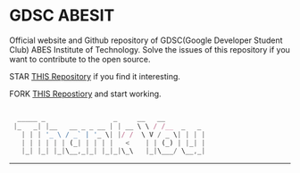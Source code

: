 # GDSC ABESIT
Official website and Github repository of GDSC(Google Developer Student Club) ABES Institute of Technology.
Solve the issues of this repository if you want to contribute to the open source. 

STAR [THIS Repository](https://github.com/gdsc-abesit/GDSC-ABESIT) if you find it interesting.

FORK [THIS Repostiory](https://github.com/gdsc-abesit/GDSC-ABESIT) and start working.


```javascript

  _____ _                 _     __   __
 |_   _| |__   __ _ _ __ | | __ \ \ / /__  _   _
   | | | '_ \ / _` | '_ \| |/ /  \ V / _ \| | | |
   | | | | | | (_| | | | |   <    | | (_) | |_| |
   |_| |_| |_|\__,_|_| |_|_|\_\   |_|\___/ \__,_|


```

---
